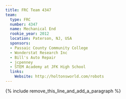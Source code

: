 ```yaml
---
title: FRC Team 4347
team:
  type: FRC
  number: 4347
  name: Mechanical End
  rookie_year: 2012
  location: Paterson, NJ, USA
  sponsors:
  - Passaic County Community College
  - Wonderstat Research Inc
  - Bill's Auto Repair
  - jcpenney
  - STEM Academy at JFK High School
  links:
    Website: http://holtonsworld.com/robots
---
```


{% include remove_this_line_and_add_a_paragraph %}